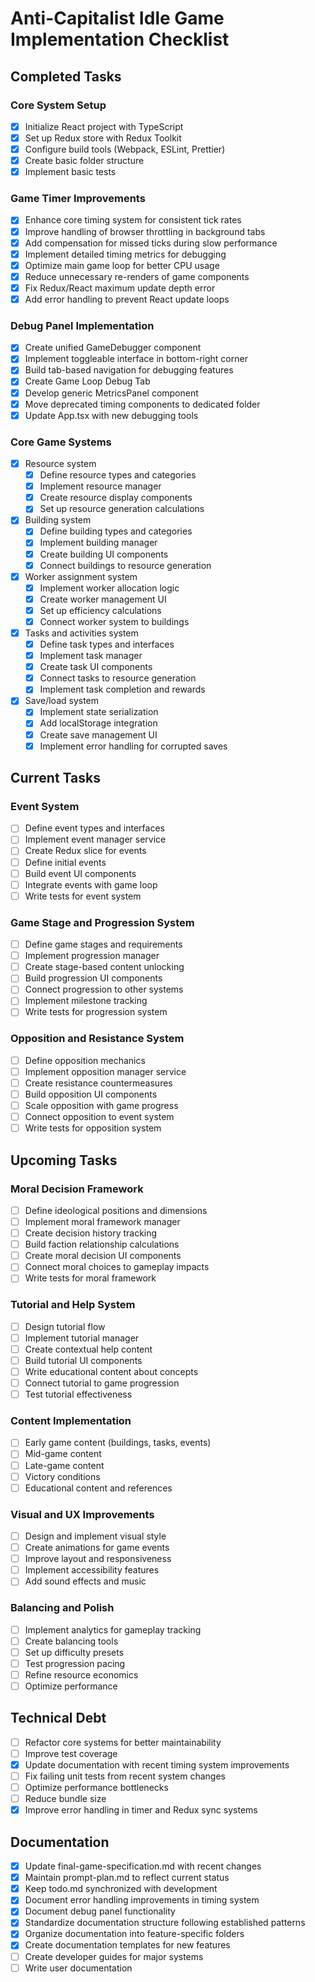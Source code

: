 # Anti-Capitalist Idle Game Implementation Checklist

## Completed Tasks

### Core System Setup
- [x] Initialize React project with TypeScript
- [x] Set up Redux store with Redux Toolkit
- [x] Configure build tools (Webpack, ESLint, Prettier)
- [x] Create basic folder structure
- [x] Implement basic tests

### Game Timer Improvements
- [x] Enhance core timing system for consistent tick rates
- [x] Improve handling of browser throttling in background tabs
- [x] Add compensation for missed ticks during slow performance
- [x] Implement detailed timing metrics for debugging
- [x] Optimize main game loop for better CPU usage
- [x] Reduce unnecessary re-renders of game components
- [x] Fix Redux/React maximum update depth error
- [x] Add error handling to prevent React update loops

### Debug Panel Implementation
- [x] Create unified GameDebugger component
- [x] Implement toggleable interface in bottom-right corner
- [x] Build tab-based navigation for debugging features
- [x] Create Game Loop Debug Tab
- [x] Develop generic MetricsPanel component
- [x] Move deprecated timing components to dedicated folder
- [x] Update App.tsx with new debugging tools

### Core Game Systems
- [x] Resource system
  - [x] Define resource types and categories
  - [x] Implement resource manager
  - [x] Create resource display components
  - [x] Set up resource generation calculations
  
- [x] Building system
  - [x] Define building types and categories
  - [x] Implement building manager
  - [x] Create building UI components
  - [x] Connect buildings to resource generation
  
- [x] Worker assignment system
  - [x] Implement worker allocation logic
  - [x] Create worker management UI
  - [x] Set up efficiency calculations
  - [x] Connect worker system to buildings

- [x] Tasks and activities system
  - [x] Define task types and interfaces
  - [x] Implement task manager
  - [x] Create task UI components
  - [x] Connect tasks to resource generation
  - [x] Implement task completion and rewards

- [x] Save/load system
  - [x] Implement state serialization
  - [x] Add localStorage integration
  - [x] Create save management UI
  - [x] Implement error handling for corrupted saves

## Current Tasks

### Event System
- [ ] Define event types and interfaces
- [ ] Implement event manager service
- [ ] Create Redux slice for events
- [ ] Define initial events
- [ ] Build event UI components
- [ ] Integrate events with game loop
- [ ] Write tests for event system

### Game Stage and Progression System
- [ ] Define game stages and requirements
- [ ] Implement progression manager
- [ ] Create stage-based content unlocking
- [ ] Build progression UI components
- [ ] Connect progression to other systems
- [ ] Implement milestone tracking
- [ ] Write tests for progression system

### Opposition and Resistance System
- [ ] Define opposition mechanics
- [ ] Implement opposition manager service
- [ ] Create resistance countermeasures
- [ ] Build opposition UI components
- [ ] Scale opposition with game progress
- [ ] Connect opposition to event system
- [ ] Write tests for opposition system

## Upcoming Tasks

### Moral Decision Framework
- [ ] Define ideological positions and dimensions
- [ ] Implement moral framework manager
- [ ] Create decision history tracking
- [ ] Build faction relationship calculations
- [ ] Create moral decision UI components
- [ ] Connect moral choices to gameplay impacts
- [ ] Write tests for moral framework

### Tutorial and Help System
- [ ] Design tutorial flow
- [ ] Implement tutorial manager
- [ ] Create contextual help content
- [ ] Build tutorial UI components
- [ ] Write educational content about concepts
- [ ] Connect tutorial to game progression
- [ ] Test tutorial effectiveness

### Content Implementation
- [ ] Early game content (buildings, tasks, events)
- [ ] Mid-game content
- [ ] Late-game content
- [ ] Victory conditions
- [ ] Educational content and references

### Visual and UX Improvements
- [ ] Design and implement visual style
- [ ] Create animations for game events
- [ ] Improve layout and responsiveness
- [ ] Implement accessibility features
- [ ] Add sound effects and music

### Balancing and Polish
- [ ] Implement analytics for gameplay tracking
- [ ] Create balancing tools
- [ ] Set up difficulty presets
- [ ] Test progression pacing
- [ ] Refine resource economics
- [ ] Optimize performance

## Technical Debt
- [ ] Refactor core systems for better maintainability
- [ ] Improve test coverage
- [x] Update documentation with recent timing system improvements
- [ ] Fix failing unit tests from recent system changes
- [ ] Optimize performance bottlenecks
- [ ] Reduce bundle size
- [x] Improve error handling in timer and Redux sync systems

## Documentation
- [x] Update final-game-specification.md with recent changes
- [x] Maintain prompt-plan.md to reflect current status
- [x] Keep todo.md synchronized with development
- [x] Document error handling improvements in timing system
- [x] Document debug panel functionality
- [x] Standardize documentation structure following established patterns
- [x] Organize documentation into feature-specific folders
- [x] Create documentation templates for new features
- [ ] Create developer guides for major systems
- [ ] Write user documentation